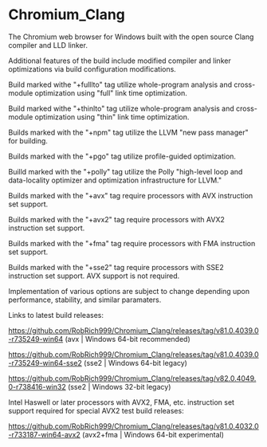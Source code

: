 # Chromium_Clang

The Chromium web browser for Windows built with the open source Clang compiler and LLD linker.

Additional features of the build include modified compiler and linker optimizations via build configuration modifications.

Build marked withe "+fulllto" tag utilize whole-program analysis and cross-module optimization using "full" link time optimization.

Build marked withe "+thinlto" tag utilize whole-program analysis and cross-module optimization using "thin" link time optimization.

Builds marked with the "+npm" tag utilize the LLVM "new pass manager" for building.

Builds marked with the "+pgo" tag utilize profile-guided optimization.

Builld marked with the "+polly" tag utilize the Polly "high-level loop and data-locality optimizer and optimization infrastructure for LLVM."

Builds marked with the "+avx" tag require processors with AVX instruction set support.

Builds marked with the "+avx2" tag require processors with AVX2 instruction set support.

Builds marked with the "+fma" tag require processors with FMA instruction set support.

Builds marked with the "+sse2" tag require processors with SSE2 instruction set support. AVX support is not required.

Implementation of various options are subject to change depending upon performance, stability, and similar paramaters.

Links to latest build releases:

https://github.com/RobRich999/Chromium_Clang/releases/tag/v81.0.4039.0-r735249-win64 (avx | Windows 64-bit recommended)

https://github.com/RobRich999/Chromium_Clang/releases/tag/v81.0.4039.0-r735249-win64-sse2 (sse2 | Windows 64-bit legacy)

https://github.com/RobRich999/Chromium_Clang/releases/tag/v82.0.4049.0-r738416-win32 (sse2 | Windows 32-bit legacy)

Intel Haswell or later processors with AVX2, FMA, etc. instruction set support required for special AVX2 test build releases:

https://github.com/RobRich999/Chromium_Clang/releases/tag/v81.0.4032.0-r733187-win64-avx2 (avx2+fma | Windows 64-bit experimental)
